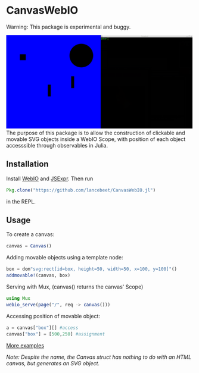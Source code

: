 # CanvasWebIO

Warning: This package is experimental and buggy.


<img src="demo.gif" style="width: 500px;"/>
The purpose of this package is to allow the construction of clickable and movable SVG objects inside a WebIO Scope, with position of each object accesssible through observables in Julia.

## Installation
Install [WebIO](https://github.com/JuliaGizmos/WebIO.jl) and [JSExpr](https://github.com/JuliaGizmos/JSExpr.jl). Then run
```julia
Pkg.clone("https://github.com/lancebeet/CanvasWebIO.jl")
```
in the REPL.

## Usage
To create a canvas:

```julia
canvas = Canvas()
```

Adding movable objects using a template node:

```julia
box = dom"svg:rect[id=box, height=50, width=50, x=100, y=100]"()
addmovable!(canvas, box)
```

Serving with Mux, (canvas() returns the canvas' Scope)
```julia
using Mux
webio_serve(page("/", req -> canvas()))
```

Accessing position of movable object:
```julia
a = canvas["box"][] #access
canvas["box"] = [500,250] #assignment
```

[More examples](https://github.com/lancebeet/julia-scripts)

*Note: Despite the name, the Canvas struct has nothing to do with an HTML canvas, but generates an SVG object.*
